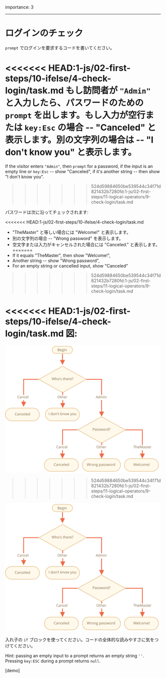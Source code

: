 importance: 3

---

# ログインのチェック

`prompt` でログインを要求するコードを書いてください。

<<<<<<< HEAD:1-js/02-first-steps/10-ifelse/4-check-login/task.md
もし訪問者が `"Admin"` と入力したら、パスワードのための `prompt` を出します。もし入力が空行または `key:Esc` の場合 -- "Canceled" と表示します。別の文字列の場合は -- "I don't know you" と表示します。
=======
If the visitor enters `"Admin"`, then `prompt` for a password, if the input is an empty line or `key:Esc` -- show "Canceled", if it's another string -- then show "I don't know you".
>>>>>>> 524d59884650be539544c34f71d821432b7280fd:1-js/02-first-steps/11-logical-operators/9-check-login/task.md

パスワードは次に沿ってチェックされます:

<<<<<<< HEAD:1-js/02-first-steps/10-ifelse/4-check-login/task.md
- ”TheMaster" と等しい場合には "Welcome!" と表示します。
- 別の文字列の場合 -- "Wrong password" を表示します。
- 空文字または入力がキャンセルされた場合には "Canceled." と表示します。
=======
- If it equals "TheMaster", then show "Welcome!",
- Another string -- show "Wrong password",
- For an empty string or cancelled input, show "Canceled"
>>>>>>> 524d59884650be539544c34f71d821432b7280fd:1-js/02-first-steps/11-logical-operators/9-check-login/task.md


<<<<<<< HEAD:1-js/02-first-steps/10-ifelse/4-check-login/task.md
図:
=======
![](ifelse_task.svg)
>>>>>>> 524d59884650be539544c34f71d821432b7280fd:1-js/02-first-steps/11-logical-operators/9-check-login/task.md

![](ifelse_task.svg)

入れ子の `if` ブロックを使ってください。コードの全体的な読みやすさに気をつけてください。

Hint:  passing an empty input to a prompt returns an empty string `''`. Pressing `key:ESC` during a prompt returns `null`.

[demo]
